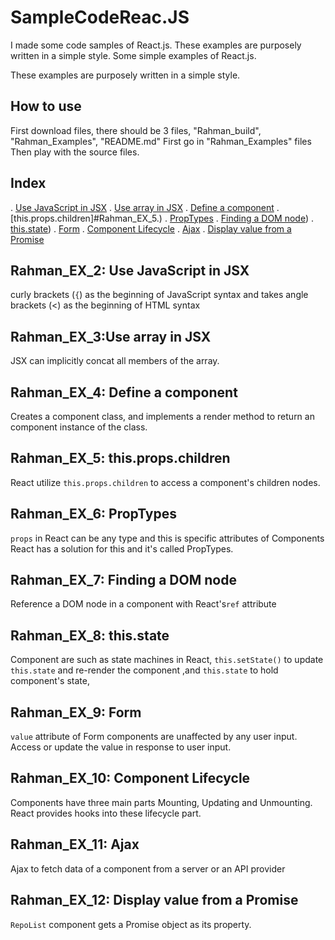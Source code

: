 # SampleCodeReac.JS
 I made some code samples of React.js. These examples are purposely written in a simple style.
Some simple examples of React.js.

These examples are purposely written in a simple style. 
## How to use
First download files, there should be 3 files, "Rahman_build", "Rahman_Examples", "README.md"
First go in "Rahman_Examples" files
Then play with the source files.

## Index
. [Use JavaScript in JSX](#Rahman_EX_2.)
. [Use array in JSX](#Rahman_EX_3.)
. [Define a component](#Rahman_EX_4.)
. [this.props.children]#Rahman_EX_5.)
. [PropTypes](#Rahman_EX_6.)
. [Finding a DOM node](#Rahman_EX_7.))
. [this.state](#Rahman_EX_8.))
. [Form](#Rahman_EX_9.)
. [Component Lifecycle](#Rahman_EX_10.)
. [Ajax](#Rahman_EX_11.)
. [Display value from a Promise](#Rahman_EX_12.)


## Rahman_EX_2: Use JavaScript in JSX
curly brackets (`{`) as the beginning of JavaScript syntax and takes angle brackets (&lt;) as the beginning of HTML syntax

## Rahman_EX_3:Use array in JSX
JSX can implicitly concat all members of the array.

## Rahman_EX_4: Define a component
Creates a component class, and implements a render method to return an component instance of the class.

## Rahman_EX_5: this.props.children
React utilize `this.props.children` to access a component's children nodes.

## Rahman_EX_6: PropTypes
`props` in React can be any type and this is specific attributes of Components
React has a solution for this and it's called PropTypes.

## Rahman_EX_7: Finding a DOM node
Reference a DOM node in a component with React's`ref` attribute

## Rahman_EX_8: this.state
Component are such as state machines in React, 
`this.setState()` to update `this.state` and re-render the component ,and `this.state` to hold component's state, 

## Rahman_EX_9: Form
`value` attribute of Form components are unaffected by any user input. 
Access or update the value in response to user input.


## Rahman_EX_10: Component Lifecycle
Components have three main parts  Mounting, Updating and Unmounting. React provides hooks into these lifecycle part.
 
## Rahman_EX_11: Ajax
Ajax to fetch data of a component from a server or an API provider

## Rahman_EX_12: Display value from a Promise
`RepoList` component gets a Promise object as its property.

